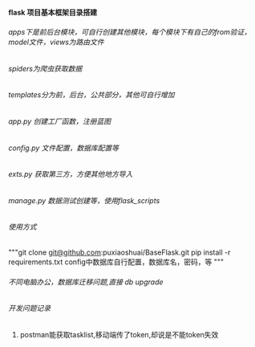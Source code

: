 #### flask 项目基本框架目录搭建
###### apps下是前后台模块，可自行创建其他模块，每个模块下有自己的from验证，model文件，views为路由文件
###### spiders为爬虫获取数据
###### templates分为前，后台，公共部分，其他可自行增加

###### app.py  创建工厂函数，注册蓝图
###### config.py 文件配置，数据库配置等
###### exts.py 获取第三方，方便其他地方导入
###### manage.py 数据测试创建等，使用flask_scripts
###### 使用方式
"""git clone git@github.com:puxiaoshuai/BaseFlask.git
pip install -r requirements.txt
config中数据库自行配置，数据库名，密码，等
"""

###### 不同电脑办公，数据库迁移问题,直接 db upgrade
###### 开发问题记录
1. postman能获取tasklist,移动端传了token,却说是不能token失效
